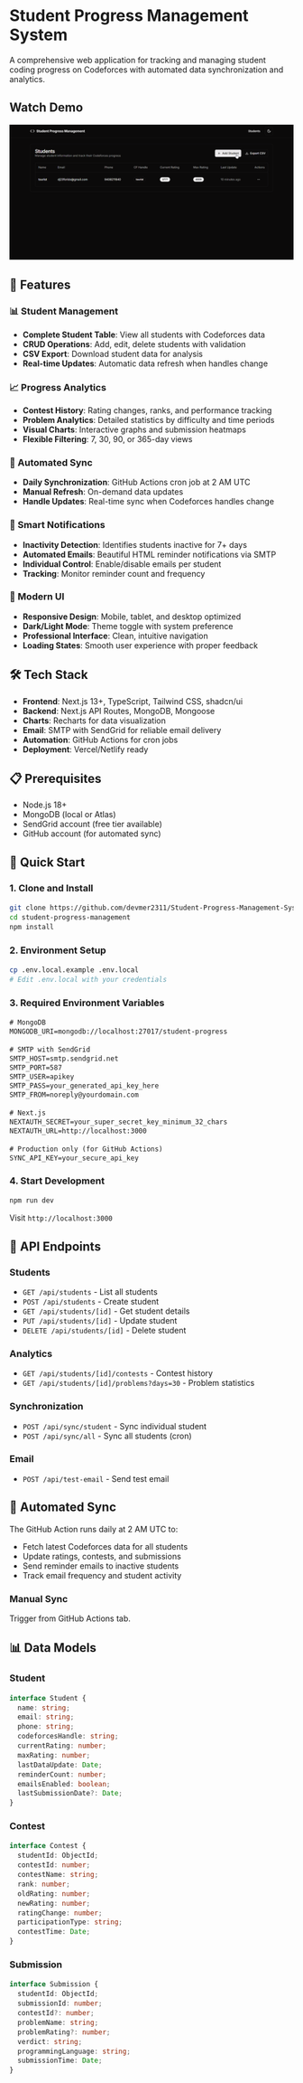 # Student Progress Management System

A comprehensive web application for tracking and managing student coding progress on Codeforces with automated data synchronization and analytics.

## Watch Demo
[![Watch Demo](assets/thumbnail.png)](https://drive.google.com/file/d/1eq_5s50sRURffNsND8PLEVrAhCR3UhEJ/view?usp=sharing)


## 🚀 Features

### 📊 Student Management
- **Complete Student Table**: View all students with Codeforces data
- **CRUD Operations**: Add, edit, delete students with validation
- **CSV Export**: Download student data for analysis
- **Real-time Updates**: Automatic data refresh when handles change

### 📈 Progress Analytics
- **Contest History**: Rating changes, ranks, and performance tracking
- **Problem Analytics**: Detailed statistics by difficulty and time periods
- **Visual Charts**: Interactive graphs and submission heatmaps
- **Flexible Filtering**: 7, 30, 90, or 365-day views

### 🔄 Automated Sync
- **Daily Synchronization**: GitHub Actions cron job at 2 AM UTC
- **Manual Refresh**: On-demand data updates
- **Handle Updates**: Real-time sync when Codeforces handles change

### 📧 Smart Notifications
- **Inactivity Detection**: Identifies students inactive for 7+ days
- **Automated Emails**: Beautiful HTML reminder notifications via SMTP
- **Individual Control**: Enable/disable emails per student
- **Tracking**: Monitor reminder count and frequency

### 🎨 Modern UI
- **Responsive Design**: Mobile, tablet, and desktop optimized
- **Dark/Light Mode**: Theme toggle with system preference
- **Professional Interface**: Clean, intuitive navigation
- **Loading States**: Smooth user experience with proper feedback

## 🛠 Tech Stack

- **Frontend**: Next.js 13+, TypeScript, Tailwind CSS, shadcn/ui
- **Backend**: Next.js API Routes, MongoDB, Mongoose
- **Charts**: Recharts for data visualization
- **Email**: SMTP with SendGrid for reliable email delivery
- **Automation**: GitHub Actions for cron jobs
- **Deployment**: Vercel/Netlify ready

## 📋 Prerequisites

- Node.js 18+
- MongoDB (local or Atlas)
- SendGrid account (free tier available)
- GitHub account (for automated sync)

## 🚀 Quick Start

### 1. Clone and Install
```bash
git clone https://github.com/devmer2311/Student-Progress-Management-System.git
cd student-progress-management
npm install
```

### 2. Environment Setup
```bash
cp .env.local.example .env.local
# Edit .env.local with your credentials
```

### 3. Required Environment Variables
```env
# MongoDB
MONGODB_URI=mongodb://localhost:27017/student-progress

# SMTP with SendGrid
SMTP_HOST=smtp.sendgrid.net
SMTP_PORT=587
SMTP_USER=apikey
SMTP_PASS=your_generated_api_key_here
SMTP_FROM=noreply@yourdomain.com

# Next.js
NEXTAUTH_SECRET=your_super_secret_key_minimum_32_chars
NEXTAUTH_URL=http://localhost:3000

# Production only (for GitHub Actions)
SYNC_API_KEY=your_secure_api_key
```


### 4. Start Development
```bash
npm run dev
```

Visit `http://localhost:3000`


## 📡 API Endpoints

### Students
- `GET /api/students` - List all students
- `POST /api/students` - Create student
- `GET /api/students/[id]` - Get student details
- `PUT /api/students/[id]` - Update student
- `DELETE /api/students/[id]` - Delete student

### Analytics
- `GET /api/students/[id]/contests` - Contest history
- `GET /api/students/[id]/problems?days=30` - Problem statistics

### Synchronization
- `POST /api/sync/student` - Sync individual student
- `POST /api/sync/all` - Sync all students (cron)

### Email
- `POST /api/test-email` - Send test email

## 🔄 Automated Sync

The GitHub Action runs daily at 2 AM UTC to:
- Fetch latest Codeforces data for all students
- Update ratings, contests, and submissions
- Send reminder emails to inactive students
- Track email frequency and student activity

### Manual Sync
Trigger from GitHub Actions tab.

## 📊 Data Models

### Student
```typescript
interface Student {
  name: string;
  email: string;
  phone: string;
  codeforcesHandle: string;
  currentRating: number;
  maxRating: number;
  lastDataUpdate: Date;
  reminderCount: number;
  emailsEnabled: boolean;
  lastSubmissionDate?: Date;
}
```

### Contest
```typescript
interface Contest {
  studentId: ObjectId;
  contestId: number;
  contestName: string;
  rank: number;
  oldRating: number;
  newRating: number;
  ratingChange: number;
  participationType: string;
  contestTime: Date;
}
```

### Submission
```typescript
interface Submission {
  studentId: ObjectId;
  submissionId: number;
  contestId?: number;
  problemName: string;
  problemRating?: number;
  verdict: string;
  programmingLanguage: string;
  submissionTime: Date;
}
```

